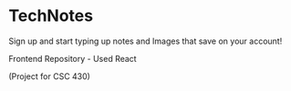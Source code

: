 # TechNotes


Sign up and start typing up notes and Images that save on your account!

Frontend Repository - Used React

(Project for CSC 430)
